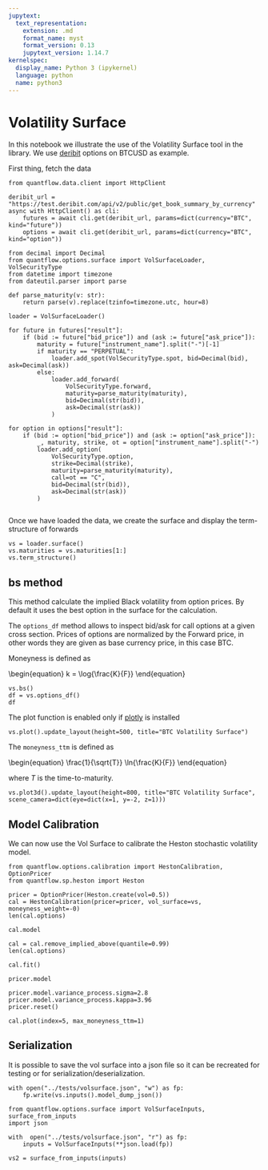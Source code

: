 ```yaml
---
jupytext:
  text_representation:
    extension: .md
    format_name: myst
    format_version: 0.13
    jupytext_version: 1.14.7
kernelspec:
  display_name: Python 3 (ipykernel)
  language: python
  name: python3
---
```


# Volatility Surface

In this notebook we illustrate the use of the Volatility Surface tool in the library. We use [deribit](https://docs.deribit.com/) options on BTCUSD as example.

First thing, fetch the data

```{code-cell} ipython3
from quantflow.data.client import HttpClient

deribit_url = "https://test.deribit.com/api/v2/public/get_book_summary_by_currency"
async with HttpClient() as cli:
    futures = await cli.get(deribit_url, params=dict(currency="BTC", kind="future"))
    options = await cli.get(deribit_url, params=dict(currency="BTC", kind="option"))
```

```{code-cell} ipython3
from decimal import Decimal
from quantflow.options.surface import VolSurfaceLoader, VolSecurityType
from datetime import timezone
from dateutil.parser import parse

def parse_maturity(v: str):
    return parse(v).replace(tzinfo=timezone.utc, hour=8)
    
loader = VolSurfaceLoader()

for future in futures["result"]:
    if (bid := future["bid_price"]) and (ask := future["ask_price"]):
        maturity = future["instrument_name"].split("-")[-1]
        if maturity == "PERPETUAL":
            loader.add_spot(VolSecurityType.spot, bid=Decimal(bid), ask=Decimal(ask))
        else:
            loader.add_forward(
                VolSecurityType.forward,
                maturity=parse_maturity(maturity),
                bid=Decimal(str(bid)),
                ask=Decimal(str(ask))
            )

for option in options["result"]:
    if (bid := option["bid_price"]) and (ask := option["ask_price"]):
        _, maturity, strike, ot = option["instrument_name"].split("-")
        loader.add_option(
            VolSecurityType.option,
            strike=Decimal(strike),
            maturity=parse_maturity(maturity),
            call=ot == "C",
            bid=Decimal(str(bid)),
            ask=Decimal(str(ask))
        )
    
```

Once we have loaded the data, we create the surface and display the term-structure of forwards

```{code-cell} ipython3
vs = loader.surface()
vs.maturities = vs.maturities[1:]
vs.term_structure()
```

## bs method

This method calculate the implied Black volatility from option prices. By default it uses the best option in the surface for the calculation.

The `options_df` method allows to inspect bid/ask for call options at a given cross section.
Prices of options are normalized by the Forward price, in other words they are given as base currency price, in this case BTC.

Moneyness is defined as

\begin{equation}
  k = \log{\frac{K}{F}}
\end{equation}

```{code-cell} ipython3
vs.bs()
df = vs.options_df()
df
```

The plot function is enabled only if [plotly](https://plotly.com/python/) is installed

```{code-cell} ipython3
vs.plot().update_layout(height=500, title="BTC Volatility Surface")
```

The `moneyness_ttm` is defined as

\begin{equation}
\frac{1}{\sqrt{T}} \ln{\frac{K}{F}}
\end{equation}

where $T$ is the time-to-maturity.

```{code-cell} ipython3
vs.plot3d().update_layout(height=800, title="BTC Volatility Surface", scene_camera=dict(eye=dict(x=1, y=-2, z=1)))
```

## Model Calibration

We can now use the Vol Surface to calibrate the Heston stochastic volatility model.

```{code-cell} ipython3
from quantflow.options.calibration import HestonCalibration, OptionPricer
from quantflow.sp.heston import Heston

pricer = OptionPricer(Heston.create(vol=0.5))
cal = HestonCalibration(pricer=pricer, vol_surface=vs, moneyness_weight=-0)
len(cal.options)
```

```{code-cell} ipython3
cal.model
```

```{code-cell} ipython3
cal = cal.remove_implied_above(quantile=0.99)
len(cal.options)
```

```{code-cell} ipython3
cal.fit()
```

```{code-cell} ipython3
pricer.model
```

```{code-cell} ipython3
pricer.model.variance_process.sigma=2.8
pricer.model.variance_process.kappa=3.96
pricer.reset()
```

```{code-cell} ipython3
cal.plot(index=5, max_moneyness_ttm=1)
```

## Serialization

It is possible to save the vol surface into a json file so it can be recreated for testing or for serialization/deserialization.

```{code-cell} ipython3
with open("../tests/volsurface.json", "w") as fp:
    fp.write(vs.inputs().model_dump_json())
```

```{code-cell} ipython3
from quantflow.options.surface import VolSurfaceInputs, surface_from_inputs
import json

with  open("../tests/volsurface.json", "r") as fp:
    inputs = VolSurfaceInputs(**json.load(fp))

vs2 = surface_from_inputs(inputs)
```
